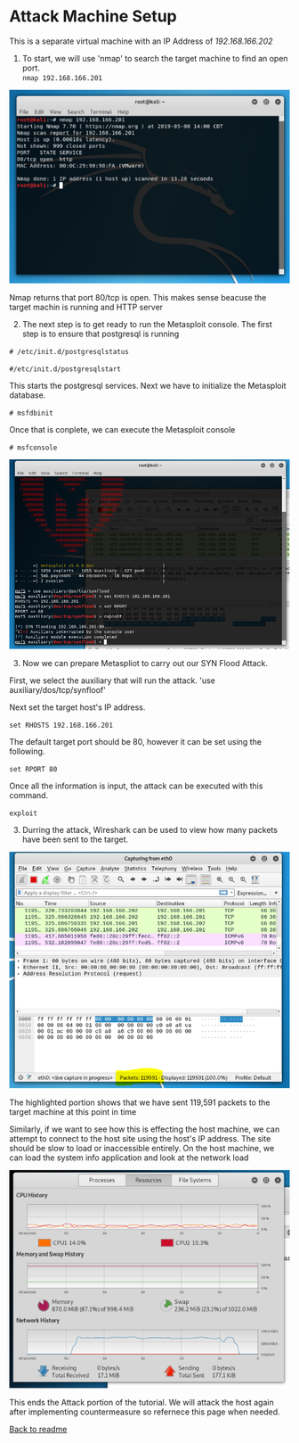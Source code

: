 # Attack Machine Setup
This is a separate virtual machine with an IP Address of _192.168.166.202_

1. To start, we will use 'nmap' to search the target machine to find an open port.  
`nmap 192.168.166.201`

![Attack1](https://github.com/cnsxp4/StojebaIT2600FinalProject/blob/master/Attack1.png)

Nmap returns that port 80/tcp is open. This makes sense beacuse the target machin is running and HTTP server

2. The next step is to get ready to run the Metasploit console.  The first step is to ensure that postgresql is running

  `# /etc/init.d/postgresqlstatus`
  
  `#/etc/init.d/postgresqlstart`
  
  This starts the postgresql services.  Next we have to initialize the Metasploit database.
  
  `# msfdbinit`
  
  Once that is conplete, we can execute the Metasploit console
  
  `# msfconsole`
  
  ![Attack2](https://github.com/cnsxp4/StojebaIT2600FinalProject/blob/master/Attack2.png)
  
 3. Now we can prepare Metaspliot to carry out our SYN Flood Attack.
 
  First, we select the auxiliary that will run the attack.
  'use auxiliary/dos/tcp/synfloof'
  
  Next set the target host's IP address.
  
  `set RHOSTS 192.168.166.201`
  
  The default target port should be 80, however it can be set using the following.
  
  `set RPORT 80`
  
  Once all the information is input, the attack can be executed with this command.
  
  `exploit`
  
  3. Durring the attack, Wireshark can be used to view how many packets have been sent to the target.
  
  ![Attack3](https://github.com/cnsxp4/StojebaIT2600FinalProject/blob/master/Attack3.png)
  
  The highlighted portion shows that we have sent 119,591 packets to the target machine at this point in time
  
  Similarly, if we want to see how this is effecting the host machine, we can attempt to connect to the host site using the host's IP address.  The site should be slow to load or inaccessible entirely.  On the host machine, we can load the system info application and look at the network load
  
  ![Attack4](https://github.com/cnsxp4/StojebaIT2600FinalProject/blob/master/Attack4.png)
  
  This ends the Attack portion of the tutorial. We will attack the host again after implementing countermeasure so refernece this page when needed.
  
[Back to readme](README.md)

 
  
